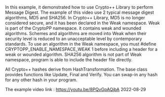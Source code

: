 In this example, it demonstrated how to use Crypto++ Library to perform Message Digest. 
The example of this video use 2 typical message digest algorithms, MD5 and SHA256.
In Crypto++ Library, MD5 is no longer considered secure, and it has been declared in the Weak namespace. 
Weak is part of the CryptoPP namespace. it contains weak and wounded algorithms. Schemes and algorithms are moved 
into Weak when their security level is reduced to an unacceptable level by contemporary standards.
To use an algorithm in the Weak namespace, you must #define CRYPTOPP_ENABLE_NAMESPACE_WEAK 1 before including a header for a weak or wounded algorithm.
SHA256 algorithm is not part of Weak namespace, program is able to include the header file directly.

All Crypto++ hashes derive from HashTransformation. The base class provides functions like Update, Final and Verify. 
You can swap-in any hash for any other hash in your program.

The example video link :
https://youtu.be/8PQvGpAQjbA 2022-08-29

